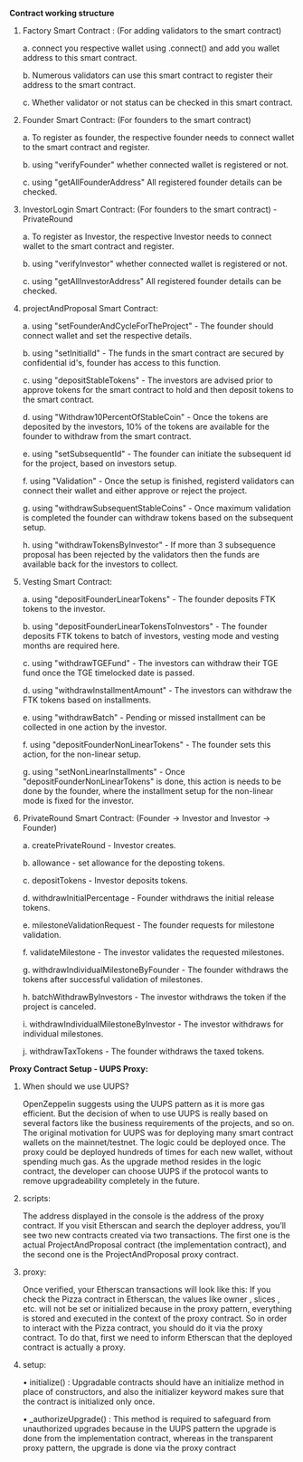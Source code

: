 **Contract working structure**
1. Factory Smart Contract : (For adding validators to the smart contract)

    a. connect you respective wallet using .connect() and add you wallet address to this smart contract.

    b. Numerous validators can use this smart contract to register their address to the smart contract.

    c. Whether validator or not status can be checked in this smart contract.

2. Founder Smart Contract: (For founders to the smart contract)

    a. To register as founder, the respective founder needs to connect wallet to the smart contract and register.

    b. using "verifyFounder" whether connected wallet is registered or not.

    c. using "getAllFounderAddress" All registered founder details can be checked.

3. InvestorLogin Smart Contract: (For founders to the smart contract) - PrivateRound

    a. To register as Investor, the respective Investor needs to connect wallet to the smart contract and register.

    b. using "verifyInvestor" whether connected wallet is registered or not.

    c. using "getAllInvestorAddress" All registered founder details can be checked.

4. projectAndProposal Smart Contract: 

    a. using "setFounderAndCycleForTheProject" - The founder should connect wallet and set the respective details.

    b. using "setInitialId" - The funds in the smart contract are secured by confidential id's, founder has access to this function.

    c. using "depositStableTokens" - The investors are advised prior to approve tokens for the smart contract to hold and then deposit tokens to the smart contract.

    d. using "Withdraw10PercentOfStableCoin" - Once the tokens are deposited by the investors, 10% of the tokens are available for the founder to withdraw from the smart contract.

    e. using "setSubsequentId" - The founder can initiate the subsequent id for the project, based on investors setup.

    f. using "Validation" - Once the setup is finished, registerd validators can connect their wallet and either approve or reject the project.

    g. using "withdrawSubsequentStableCoins" - Once maximum validation is completed the founder can withdraw tokens based on the subsequent setup.

    h. using "withdrawTokensByInvestor" - If more than 3 subsequence proposal has been rejected by the validators then the funds are available back for the investors to collect.

5. Vesting Smart Contract:

    a. using "depositFounderLinearTokens" - The founder deposits FTK tokens to the investor.

    b. using "depositFounderLinearTokensToInvestors" - The founder deposits FTK tokens to batch of investors, vesting mode and vesting months are required here.

    c. using "withdrawTGEFund" - The investors can withdraw their TGE fund once the TGE timelocked date is passed.

    d. using "withdrawInstallmentAmount" - The investors can withdraw the FTK tokens based on installments.

    e. using "withdrawBatch" - Pending or missed installment can be collected in one action by the investor.

    f. using "depositFounderNonLinearTokens" - The founder sets this action, for the non-linear setup.

    g. using "setNonLinearInstallments" - Once "depositFounderNonLinearTokens" is done, this action is needs to be done by the founder, where the installment setup for the non-linear mode is fixed for the investor.

6. PrivateRound Smart Contract: (Founder -> Investor and Investor -> Founder)

    a. createPrivateRound - Investor creates.

    b. allowance - set allowance for the deposting tokens.

    c. depositTokens - Investor deposits tokens.

    d. withdrawInitialPercentage - Founder withdraws the initial release tokens.

    e. milestoneValidationRequest - The founder requests for milestone validation.

    f. validateMilestone - The investor validates the requested milestones.

    g. withdrawIndividualMilestoneByFounder - The founder withdraws the tokens after successful validation of milestones.

    h. batchWithdrawByInvestors - The investor withdraws the token if the project is canceled.

    i. withdrawIndividualMilestoneByInvestor - The investor withdraws for individual milestones.

    j. withdrawTaxTokens - The founder withdraws the taxed tokens.

**Proxy Contract Setup - UUPS Proxy:**

1. When should we use UUPS?

   OpenZeppelin suggests using the UUPS pattern as it is more gas efficient. But the
   decision of when to use UUPS is really based on several factors like the business
   requirements of the projects, and so on.
   The original motivation for UUPS was for deploying many smart contract wallets on the
   mainnet/testnet. The logic could be deployed once. The proxy could be deployed hundreds of
   times for each new wallet, without spending much gas.
   As the upgrade method resides in the logic contract, the developer can choose UUPS if
   the protocol wants to remove upgradeability completely in the future.

2. scripts:

   The address displayed in the console is the address of the proxy contract. If you visit
   Etherscan and search the deployer address, you’ll see two new contracts created via two
   transactions. The first one is the actual ProjectAndProposal contract (the implementation contract),
   and the second one is the ProjectAndProposal proxy contract.

3. proxy:

   Once verified, your Etherscan transactions will look like this:
   If you check the Pizza contract in Etherscan, the values like owner , slices , etc. will
   not be set or initialized because in the proxy pattern, everything is stored and executed
   in the context of the proxy contract.
   So in order to interact with the Pizza contract, you should do it via the proxy contract.
   To do that, first we need to inform Etherscan that the deployed contract is actually a
   proxy.

4. setup:

   • initialize() : Upgradable contracts should have an initialize method in
   place of constructors, and also the initializer keyword makes sure that the
   contract is initialized only once.

   • _authorizeUpgrade() : This method is required to safeguard from unauthorized
   upgrades because in the UUPS pattern the upgrade is done from the
   implementation contract, whereas in the transparent proxy pattern, the upgrade
   is done via the proxy contract
